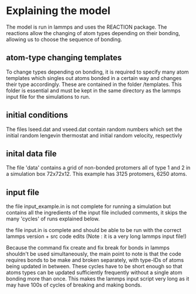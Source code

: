 # Explaining the model

The model is run in lammps and uses the REACTION package. The reactions allow the changing of atom types depending on their bonding, allowing us to choose the sequence of bonding.

## atom-type changing templates

To change types depending on bonding, it is required to specify many atom templates which singles out atoms bonded in a certain way and changes their type accordingly. These are contained in the folder /templates. This folder is essential and must be kept in the same directory as the lammps input file for the simulations to run.

## initial conditions

The files lseed.dat and vseed.dat contain random numbers which set the initial random lengevin thermostat and initial random velocity, respectivly

## inital data file

The file 'data' contains a grid of non-bonded protomers all of type 1 and 2 in a simulation box 72x72x12. This example has 3125 protomers, 6250 atoms. 

## input file

the file input_example.in is not complete for running a simulation but contains all the ingredients of the input file included comments, it skips the many 'cycles' of runs explained below.

the file input.in is complete and should be able to be run with the correct lammps version + src code edits (Note : it is a very long lammps input file!)

Because the command fix create and fix break for bonds in lammps shouldn't be used simultaneously, the main point to note is that the code requires bonds to be make and broken separately, with type-IDs of atoms being updated in between. These cycles have to be short enough so that atoms types can be updated sufficiently frequently without a single atom bonding more than once. This makes the lammps input script very long as it may have 100s of cycles of breaking and making bonds. 

